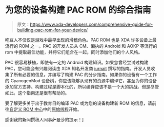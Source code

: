# 为您的设备构建 PAC ROM 的综合指南

> 原文：<https://www.xda-developers.com/comprehensive-guide-for-building-pac-rom-for-your-device/>

吃豆人不仅仅是游戏中最早出现的滑稽角色。PAC ROM 也是 XDA 许多设备上最流行的 ROM 之一。PAC 的开发人员从 CM、偏执的 Android 和 AOKP 等流行的 rom 中提取最佳功能，并将它们组合在一起，同时添加他们的个人风格。

PAC 很容易移植，即使有一定的 Android 构建知识。如果您曾经尝试过构建 PAC，您可能会有兴趣阅读由 XDA 知名开发商 [iurnait](http://forum.xda-developers.com/member.php?u=4699427) 撰写的指南。开发人员收集了所有必要的信息，并编写了构建 PAC 的分步指南。如果你的设备有一个工作的 CyanogenMod 设备树，你应该能够从现有的资源中编译它，甚至为你的设备添加官方支持。构建过程是脚本化的，所以编译应该不是一个大的挑战。但是尽管如此，这个指南还是很有帮助的。

要了解更多关于出于教育目的编译 PAC 或为您的设备构建新 ROM 的信息，请前往[自定义 ROM 中心](http://forum.xda-developers.com/custom-roms)中的[原始线程](http://forum.xda-developers.com/showthread.php?t=2662325)开始。

感谢我的新闻撰稿人同事萨曼莎的提示！]